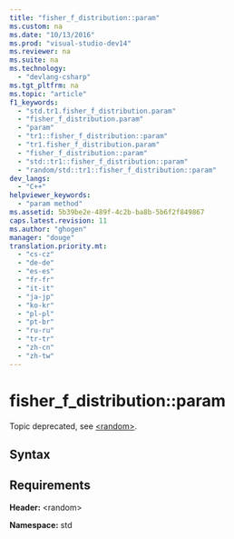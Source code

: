 ```yaml
---
title: "fisher_f_distribution::param"
ms.custom: na
ms.date: "10/13/2016"
ms.prod: "visual-studio-dev14"
ms.reviewer: na
ms.suite: na
ms.technology: 
  - "devlang-csharp"
ms.tgt_pltfrm: na
ms.topic: "article"
f1_keywords: 
  - "std.tr1.fisher_f_distribution.param"
  - "fisher_f_distribution.param"
  - "param"
  - "tr1::fisher_f_distribution::param"
  - "tr1.fisher_f_distribution.param"
  - "fisher_f_distribution::param"
  - "std::tr1::fisher_f_distribution::param"
  - "random/std::tr1::fisher_f_distribution::param"
dev_langs: 
  - "C++"
helpviewer_keywords: 
  - "param method"
ms.assetid: 5b39be2e-489f-4c2b-ba8b-5b6f2f849867
caps.latest.revision: 11
ms.author: "ghogen"
manager: "douge"
translation.priority.mt: 
  - "cs-cz"
  - "de-de"
  - "es-es"
  - "fr-fr"
  - "it-it"
  - "ja-jp"
  - "ko-kr"
  - "pl-pl"
  - "pt-br"
  - "ru-ru"
  - "tr-tr"
  - "zh-cn"
  - "zh-tw"
---
```

# fisher_f_distribution::param
Topic deprecated, see [\<random>](../Topic/%3Crandom%3E.md).  
  
## Syntax  
  
## Requirements  
 **Header:** \<random>  
  
 **Namespace:** std